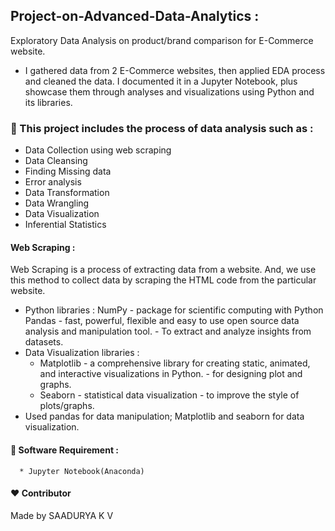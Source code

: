    ##                Project-on-Advanced-Data-Analytics :
Exploratory Data Analysis on product/brand comparison for E-Commerce website.

* I gathered data from 2 E-Commerce websites, then applied EDA process and cleaned the data. I documented it in a Jupyter Notebook, plus showcase them through analyses and visualizations using Python and its libraries.

### 🚀 This project includes the process of data analysis such as :
* Data Collection using web scraping
* Data Cleansing
* Finding Missing data
* Error analysis
* Data Transformation
* Data Wrangling
* Data Visualization
* Inferential Statistics

#### Web Scraping :
Web Scraping is a process of extracting data from a website. And, we use this method to collect data by scraping the HTML code from the particular website.
  
* Python libraries :
  NumPy  - package for scientific computing with Python
  Pandas - fast, powerful, flexible and easy to use open source data analysis and manipulation tool.
         - To extract and analyze insights from datasets.
* Data Visualization libraries :
  + Matplotlib - a comprehensive library for creating static, animated, and interactive visualizations in Python.
             - for designing plot and graphs.
  + Seaborn - statistical data visualization 
          - to improve the style of plots/graphs.
* Used pandas for data manipulation; Matplotlib and seaborn for data visualization.

#### 🔑 Software Requirement :
      * Jupyter Notebook(Anaconda)

#### ❤️ Contributor
  Made by SAADURYA K V
